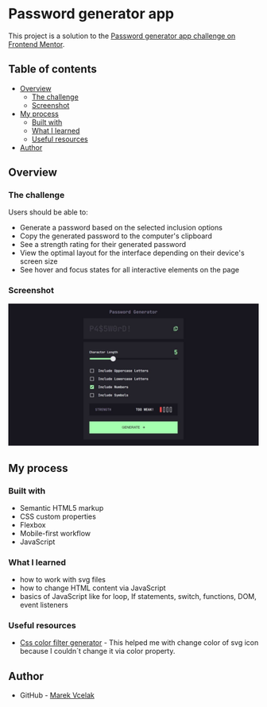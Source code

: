 # Password generator app

This project is a solution to the [Password generator app challenge on Frontend Mentor](https://www.frontendmentor.io/challenges/password-generator-app-Mr8CLycqjh).

## Table of contents

- [Overview](#overview)
  - [The challenge](#the-challenge)
  - [Screenshot](#screenshot)
- [My process](#my-process)
  - [Built with](#built-with)
  - [What I learned](#what-i-learned)
  - [Useful resources](#useful-resources)
- [Author](#author)


## Overview

### The challenge

Users should be able to:

- Generate a password based on the selected inclusion options
- Copy the generated password to the computer's clipboard
- See a strength rating for their generated password
- View the optimal layout for the interface depending on their device's screen size
- See hover and focus states for all interactive elements on the page

### Screenshot

![](./assets/images/screenshot.jpg)

## My process

### Built with

- Semantic HTML5 markup
- CSS custom properties
- Flexbox
- Mobile-first workflow
- JavaScript


### What I learned

- how to work with svg files 
- how to change HTML content via JavaScript
- basics of JavaScript like for loop, If statements, switch, functions, DOM, event listeners

### Useful resources

- [Css color filter generator](https://angel-rs.github.io/css-color-filter-generator/) - This helped me with change   color of svg icon because I couldn´t change it via color property.


## Author

- GitHub - [Marek Vcelak](https://github.com/VcelakMarek)
